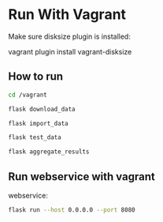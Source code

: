 # Run With Vagrant

Make sure disksize plugin is installed:

vagrant plugin install vagrant-disksize


## How to run

``` bash
cd /vagrant

flask download_data

flask import_data

flask test_data

flask aggregate_results
```

## Run webservice with vagrant

webservice:

``` bash
flask run --host 0.0.0.0 --port 8080
```
